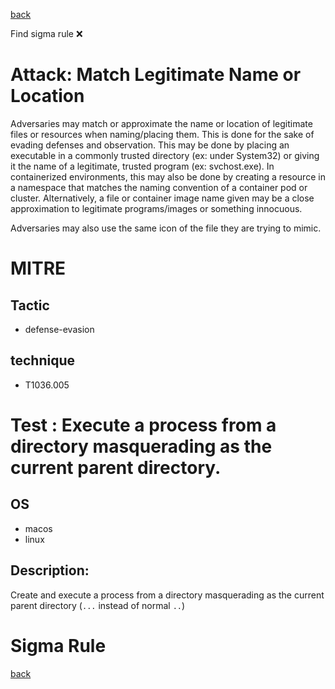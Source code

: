 
[back](../index.md)

Find sigma rule :x: 

# Attack: Match Legitimate Name or Location 

Adversaries may match or approximate the name or location of legitimate files or resources when naming/placing them. This is done for the sake of evading defenses and observation. This may be done by placing an executable in a commonly trusted directory (ex: under System32) or giving it the name of a legitimate, trusted program (ex: svchost.exe). In containerized environments, this may also be done by creating a resource in a namespace that matches the naming convention of a container pod or cluster. Alternatively, a file or container image name given may be a close approximation to legitimate programs/images or something innocuous.

Adversaries may also use the same icon of the file they are trying to mimic.

# MITRE
## Tactic
  - defense-evasion


## technique
  - T1036.005


# Test : Execute a process from a directory masquerading as the current parent directory.
## OS
  - macos
  - linux


## Description:
Create and execute a process from a directory masquerading as the current parent directory (`...` instead of normal `..`)


# Sigma Rule


[back](../index.md)

